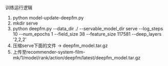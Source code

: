 训练运行逻辑
1. python model-update-deepfm.py
2. mkdir serve
3. python deepfm.py --data_dir ./ --servable_model_dir serve --log_steps 10 --num_epochs 1 --field_size 38 --feature_size 117581 --deep_layers '2,2,2'
4. 压缩serve下面的文件 -> deepfm_model.tar.gz
5. 上传至recommender-system-film-mk/1/model/rank/action/deepfm/latest/deepfm_model.tar.gz